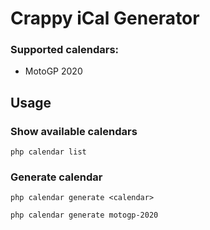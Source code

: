 # Crappy iCal Generator

### Supported calendars:

- MotoGP 2020

## Usage

### Show available calendars

```
php calendar list
```

### Generate calendar

```
php calendar generate <calendar>
```

```
php calendar generate motogp-2020
```
